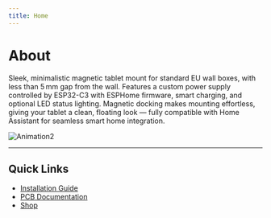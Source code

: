 ```yaml
---
title: Home
---
```


# About

Sleek, minimalistic magnetic tablet mount for standard EU wall boxes, with less than 5 mm gap from the wall. Features a custom power supply controlled by ESP32-C3 with ESPHome firmware, smart charging, and optional LED status lighting. Magnetic docking makes mounting effortless, giving your tablet a clean, floating look — fully compatible with Home Assistant for seamless smart home integration.

[//]: ![Animation](images/modo_tab_mout_animation2x.gif)
![Animation2](images/mtm_animation_2.gif)

---

## Quick Links
- [Installation Guide](installation.md) 
- [PCB Documentation](pcb.md)
- [Shop](shop.md)
